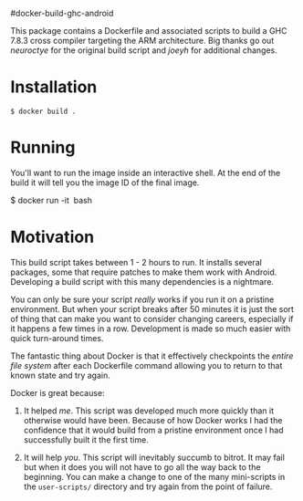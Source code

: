 #docker-build-ghc-android

This package contains a Dockerfile and associated scripts to build a
GHC 7.8.3 cross compiler targeting the ARM architecture. Big thanks go out
*neuroctye* for the original build script and *joeyh* for additional changes.

# Installation

    $ docker build .

# Running

You'll want to run the image inside an interactive shell. At the end of
the build it will tell you the image ID of the final image.

$ docker run -it <image ID> bash

# Motivation

This build script takes between 1 - 2 hours to run. It installs several
packages, some that require patches to make them work with Android.
Developing a build script with this many dependencies is a nightmare.

You can only be sure your script *really* works if you run it on a pristine
environment. But when your script breaks after 50 minutes it is just the sort of
thing that can make you want to consider changing careers, especially if it
happens a few times in a row. Development is made so much easier with
quick turn-around times.

The fantastic thing about Docker is that it effectively checkpoints the *entire
file system* after each Dockerfile command allowing you to return to that
known state and try again.

Docker is great because:

1. It helped *me*. This script was developed much more quickly than it otherwise
   would have been. Because of how Docker works I had the confidence that it
   would build from a pristine environment once I had successfully built it the
   first time.


2. It will help *you*. This script will inevitably succumb to bitrot.
   It may fail but when it does you will not have to go all the way back to the
   beginning. You can make a change to one of the many mini-scripts in the
   ```user-scripts/``` directory and try again from the point of failure.


